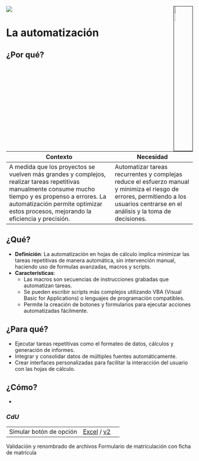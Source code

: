 <img src="../../images/DALL·E-2024-03-11-22.22.25.webp" width="10%" align=right border=1>
<a href="../../README.md"><img src="https://img.shields.io/badge/-Tabla_de_contenidos-000?style=flat&logo=Emlakjet&logoColor=red"></a>

# La automatización

## ¿Por qué?

|Contexto|Necesidad|
|-|-|
A medida que los proyectos se vuelven más grandes y complejos, realizar tareas repetitivas manualmente consume mucho tiempo y es propenso a errores. La automatización permite optimizar estos procesos, mejorando la eficiencia y precisión.|Automatizar tareas recurrentes y complejas reduce el esfuerzo manual y minimiza el riesgo de errores, permitiendo a los usuarios centrarse en el análisis y la toma de decisiones.

## ¿Qué?

- **Definición**: La automatización en hojas de cálculo implica minimizar las tareas repetitivas de manera automática, sin intervención manual, haciendo uso de formulas avanzadas, macros y scripts.
- **Características**: 
  - Las macros son secuencias de instrucciones grabadas que automatizan tareas.
  - Se pueden escribir scripts más complejos utilizando VBA (Visual Basic for Applications) o lenguajes de programación compatibles.
  - Permite la creación de botones y formularios para ejecutar acciones automatizadas fácilmente.

## ¿Para qué?

- Ejecutar tareas repetitivas como el formateo de datos, cálculos y generación de informes.
- Integrar y consolidar datos de múltiples fuentes automáticamente.
- Crear interfaces personalizadas para facilitar la interacción del usuario con las hojas de cálculo.

## ¿Cómo?

- 

### *CdU*

||||
|-|-|-|
Simular botón de opción|[Excel](https://1drv.ms/x/s!AnIJHRHgFpG-l2eDH47saOP50SOC) / [v2](https://1drv.ms/x/s!AnIJHRHgFpG-l2kl08fteuvONO3H?e=es9Klz)
Validación y renombrado de archivos
Formulario de matriculación con ficha de matrícula

